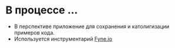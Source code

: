 

# В процессе ...

- В перспективе приложение для сохранения и католигизации примеров кода.
- Используется инструментарий [Fyne.io](https://github.com/fyne-io)